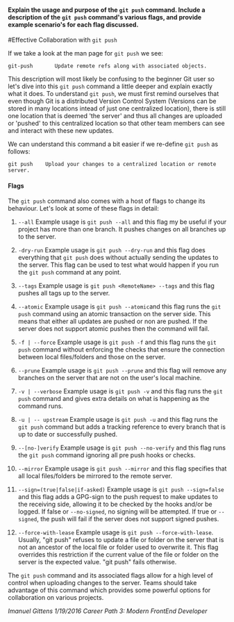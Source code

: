#### Explain the usage and purpose of the `git push` command. Include a description of the `git push` command's various flags, and provide example scenario's for each flag discussed.


#Effective Collaboration with `git push`


If we take a look at the man page for `git push` we see:


	git-push       Update remote refs along with associated objects. 

This description will most likely be confusing to the beginner Git user so let's dive into this `git push` command a little deeper and explain exactly what it does. To understand `git push`, we must first remind ourselves that even though Git is a distributed Version Control System (Versions can be stored in many locations     intead of just one centralized location), there is still one location that is deemed 'the server' and thus all changes are uploaded or 'pushed' to this centralized location so that other team members can see and interact with these new updates. 

We can understand this command a bit easier if we re-define `git push` as follows:

	git push	Upload your changes to a centralized location or remote server.  


#### Flags

The `git push` command also comes with a host of flags to change its behaviour. Let's look at some of these flags in detail:

1. `--all`
Example usage is `git push --all` and this flag my be useful if your project has more than one branch. It pushes changes on all branches up to the server. 

2. `-dry-run`
Example usage is `git push --dry-run` and this flag does everything that `git push` does without actually sending the updates to the server. This flag can be used to test what would happen if you run the `git push` command at any point. 

3. `--tags`
Example usage is `git push <RemoteName> --tags` and this flag pushes all tags up to the server. 

4. `--atomic`
Example usage is `git push --atomic`and this flag runs the `git push` command using an atomic transaction on the server side. This means that either all updates are pushed or non are pushed. If the server does not support atomic pushes then the command will fail. 

5. `-f | --force`
Example usage is `git push -f` and this flag runs the `git push` command without enforcing the checks that ensure the connection between local files/folders and those on the server. 

6. `--prune`
Example usage is `git push --prune` and this flag will remove any branches on the server that are not on the user's local machine. 

7. `-v | --verbose`
Example usage is `git push -v` and this flag runs the `git push` command and gives extra details on what is happening as the command runs. 

8. `-u | -- upstream`
Example usage is `git push -u` and this flag runs the `git push` command but adds a tracking reference to every branch that is up to date or successfully pushed. 

9. `--[no-]verify` 
Example usage is `git push --no-verify` and this flag runs the `git push` command ignoring all pre push hooks or checks. 

10. `--mirror`
Example usage is `git push --mirror` and this flag specifies that all local files/folders be mirrored to the remote server. 

11. `--sign=(true|false|if-asked)`
Example usage is `git push --sign=false` and this flag adds a GPG-sign to the push request to make updates to the receiving side, allowing it to be checked by the hooks and/or be logged. If false or `--no-signed`, no signing will be attempted. If true or `--signed`, the push will fail if the server does not support signed pushes.

12. `--force-with-lease` 
Example usage is `git push --force-with-lease`. Usually, "git push" refuses to update a file or folder on the server that is not an ancestor of the local file or folder used to overwrite it. This flag overrides this restriction if the current value of the file or folder on the server is the expected value. "git push" fails otherwise. 

The `git push` command and its associated flags allow for a high level of control when uploading changes to the server. Teams should take advantage of this command which provides some powerful options for collaboration on various projects. 


*Imanuel Gittens 1/19/2016 Career Path 3: Modern FrontEnd Developer*
